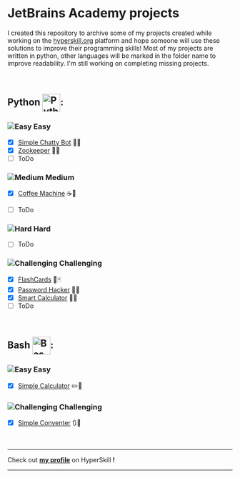 # JetBrains Academy projects

I created this repository to archive some of my projects created while working on the [hyperskill.org](https://hyperskill.org/profile/2319510) platform and hope someone will use these solutions to improve their programming skills!
Most of my projects are written in python, other languages will be marked in the folder name to improve readability.
I'm still working on completing missing projects.

&nbsp;


## **Python** <img src="https://upload.wikimedia.org/wikipedia/commons/thumb/c/c3/Python-logo-notext.svg/115px-Python-logo-notext.svg.png?20220821155029" width="40" height="40" alt="Python" style="vertical-align:middle">:
### ![Easy](https://hyperskill.azureedge.net/static/img/easy.331dff7f.svg) Easy 
- [x] [Simple Chatty Bot](https://github.com/rafalszponarski/JetBrains-Academy/tree/master/Simple%20Chatty%20Bot) 📧🤖
- [x] [Zookeeper](https://github.com/rafalszponarski/JetBrains-Academy/tree/master/Zookeeper) 🐾🐯
- [ ] ToDo

### ![Medium](https://hyperskill.azureedge.net/static/img/medium.4bc6849c.svg) Medium 
- [x] [Coffee Machine](https://github.com/rafalszponarski/JetBrains-Academy/tree/master/Coffee%20Machine) ☕🤖
- [ ] ToDo


### ![Hard](https://hyperskill.azureedge.net/static/img/hard.e8e1bf49.svg) Hard 
- [ ] ToDo


### ![Challenging](https://hyperskill.azureedge.net/static/img/challenging.81b9c2e4.svg) Challenging 
- [X] [FlashCards](https://github.com/rafalszponarski/JetBrains-Academy/tree/master/FlashCards) 🎲🃏
- [x] [Password Hacker](https://github.com/rafalszponarski/JetBrains-Academy/tree/master/Password%20Hacker) 🥷🔐
- [X] [Smart Calculator](https://github.com/rafalszponarski/JetBrains-Academy/tree/master/Smart%20Calculator) 📝📠
- [ ] ToDo

&nbsp;


## **Bash** <img src="https://upload.wikimedia.org/wikipedia/commons/thumb/4/4b/Bash_Logo_Colored.svg/512px-Bash_Logo_Colored.svg.png?20180723054350" width="40" height="40" alt="Bash" style="vertical-align:middle">:
### ![Easy](https://hyperskill.azureedge.net/static/img/easy.331dff7f.svg) Easy 
- [x] [Simple Calculator](https://github.com/rafalszponarski/JetBrains-Academy/tree/master/Simple%20Calculator%20(Bash)) ✏️📠

<!---
### ![Medium](https://hyperskill.azureedge.net/static/img/medium.4bc6849c.svg) Medium 
- [ ] ToDo


### ![Hard](https://hyperskill.azureedge.net/static/img/hard.e8e1bf49.svg) Hard 
- [ ] ToDo
-->

### ![Challenging](https://hyperskill.azureedge.net/static/img/challenging.81b9c2e4.svg) Challenging 
- [x] [Simple Conventer](https://github.com/rafalszponarski/JetBrains-Academy/tree/master/Simple%20Converter%20(Bash)) 🔃🔀


&nbsp;

---
Check out [**my profile**](https://hyperskill.org/profile/2319510) on HyperSkill **!**

---
